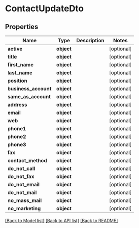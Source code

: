 # ContactUpdateDto

## Properties
Name | Type | Description | Notes
------------ | ------------- | ------------- | -------------
**active** | **object** |  | [optional] 
**title** | **object** |  | [optional] 
**first_name** | **object** |  | [optional] 
**last_name** | **object** |  | [optional] 
**position** | **object** |  | [optional] 
**business_account** | **object** |  | [optional] 
**same_as_account** | **object** |  | [optional] 
**address** | **object** |  | [optional] 
**email** | **object** |  | [optional] 
**web** | **object** |  | [optional] 
**phone1** | **object** |  | [optional] 
**phone2** | **object** |  | [optional] 
**phone3** | **object** |  | [optional] 
**fax** | **object** |  | [optional] 
**contact_method** | **object** |  | [optional] 
**do_not_call** | **object** |  | [optional] 
**do_not_fax** | **object** |  | [optional] 
**do_not_email** | **object** |  | [optional] 
**do_not_mail** | **object** |  | [optional] 
**no_mass_mail** | **object** |  | [optional] 
**no_marketing** | **object** |  | [optional] 

[[Back to Model list]](../README.md#documentation-for-models) [[Back to API list]](../README.md#documentation-for-api-endpoints) [[Back to README]](../README.md)


